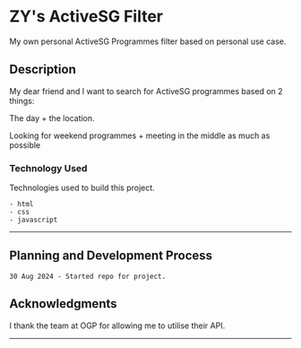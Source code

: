 
<!-- ZY, 30 Aug 2024 -->

# ZY's ActiveSG Filter

My own personal ActiveSG Programmes filter based on personal use case.

## Description

My dear friend and I want to search for ActiveSG programmes based on 2 things:

The day + the location. 

Looking for weekend programmes + meeting in the middle as much as possible

### Technology Used

Technologies used to build this project.

```
- html
- css
- javascript
```


---

## Planning and Development Process

```
30 Aug 2024 - Started repo for project.
```

## Acknowledgments

I thank the team at OGP for allowing me to utilise their API.

---